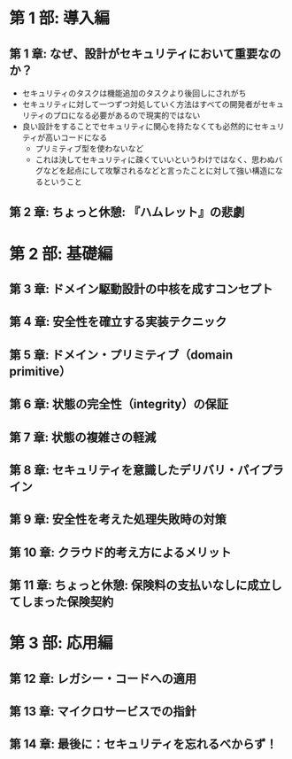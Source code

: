 # 第 1 部: 導入編

## 第 1 章: なぜ、設計がセキュリティにおいて重要なのか？

- セキュリティのタスクは機能追加のタスクより後回しにされがち
- セキュリティに対して一つずつ対処していく方法はすべての開発者がセキュリティのプロになる必要があるので現実的ではない
- 良い設計をすることでセキュリティに関心を持たなくても必然的にセキュリティが高いコードになる
  - プリミティブ型を使わないなど
  - これは決してセキュリティに疎くていいというわけではなく、思わぬバグなどを起点にして攻撃されるなどと言ったことに対して強い構造になるということ

## 第 2 章: ちょっと休憩: 『ハムレット』の悲劇

# 第 2 部: 基礎編

## 第 3 章: ドメイン駆動設計の中核を成すコンセプト

## 第 4 章: 安全性を確立する実装テクニック

## 第 5 章: ドメイン・プリミティブ（domain primitive）

## 第 6 章: 状態の完全性（integrity）の保証

## 第 7 章: 状態の複雑さの軽減

## 第 8 章: セキュリティを意識したデリバリ・パイプライン

## 第 9 章: 安全性を考えた処理失敗時の対策

## 第 10 章: クラウド的考え方によるメリット

## 第 11 章: ちょっと休憩: 保険料の支払いなしに成立してしまった保険契約

# 第 3 部: 応用編

## 第 12 章: レガシー・コードへの適用

## 第 13 章: マイクロサービスでの指針

## 第 14 章: 最後に：セキュリティを忘れるべからず！
